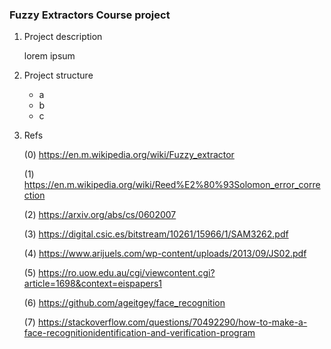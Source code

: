 ### Fuzzy Extractors Course project

1. Project description

   lorem ipsum
   

2. Project structure
   - a
   - b
   - c


3. Refs

    (0) https://en.m.wikipedia.org/wiki/Fuzzy_extractor

    (1) https://en.m.wikipedia.org/wiki/Reed%E2%80%93Solomon_error_correction
 
    (2) https://arxiv.org/abs/cs/0602007
    
    (3) https://digital.csic.es/bitstream/10261/15966/1/SAM3262.pdf
    
    (4) https://www.arijuels.com/wp-content/uploads/2013/09/JS02.pdf
    
    (5) https://ro.uow.edu.au/cgi/viewcontent.cgi?article=1698&context=eispapers1
    
    (6) https://github.com/ageitgey/face_recognition

    (7) https://stackoverflow.com/questions/70492290/how-to-make-a-face-recognitionidentification-and-verification-program
